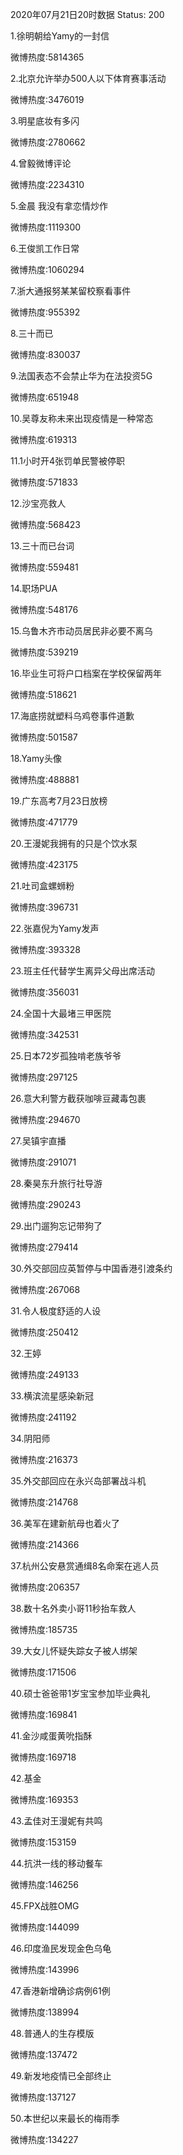 2020年07月21日20时数据
Status: 200

1.徐明朝给Yamy的一封信

微博热度:5814365

2.北京允许举办500人以下体育赛事活动

微博热度:3476019

3.明星底妆有多闪

微博热度:2780662

4.曾毅微博评论

微博热度:2234310

5.金晨 我没有拿恋情炒作

微博热度:1119300

6.王俊凯工作日常

微博热度:1060294

7.浙大通报努某某留校察看事件

微博热度:955392

8.三十而已

微博热度:830037

9.法国表态不会禁止华为在法投资5G

微博热度:651948

10.吴尊友称未来出现疫情是一种常态

微博热度:619313

11.1小时开4张罚单民警被停职

微博热度:571833

12.沙宝亮救人

微博热度:568423

13.三十而已台词

微博热度:559481

14.职场PUA

微博热度:548176

15.乌鲁木齐市动员居民非必要不离乌

微博热度:539219

16.毕业生可将户口档案在学校保留两年

微博热度:518621

17.海底捞就塑料乌鸡卷事件道歉

微博热度:501587

18.Yamy头像

微博热度:488881

19.广东高考7月23日放榜

微博热度:471779

20.王漫妮我拥有的只是个饮水泵

微博热度:423175

21.吐司盒螺蛳粉

微博热度:396731

22.张嘉倪为Yamy发声

微博热度:393328

23.班主任代替学生离异父母出席活动

微博热度:356031

24.全国十大最堵三甲医院

微博热度:342531

25.日本72岁孤独啃老族爷爷

微博热度:297125

26.意大利警方截获咖啡豆藏毒包裹

微博热度:294670

27.吴镇宇直播

微博热度:291071

28.秦昊东升旅行社导游

微博热度:290243

29.出门遛狗忘记带狗了

微博热度:279414

30.外交部回应英暂停与中国香港引渡条约

微博热度:267068

31.令人极度舒适的人设

微博热度:250412

32.王婷

微博热度:249133

33.横滨流星感染新冠

微博热度:241192

34.阴阳师

微博热度:216373

35.外交部回应在永兴岛部署战斗机

微博热度:214768

36.美军在建新航母也着火了

微博热度:214366

37.杭州公安悬赏通缉8名命案在逃人员

微博热度:206357

38.数十名外卖小哥11秒抬车救人

微博热度:185735

39.大女儿怀疑失踪女子被人绑架

微博热度:171506

40.硕士爸爸带1岁宝宝参加毕业典礼

微博热度:169841

41.金沙咸蛋黄吮指酥

微博热度:169718

42.基金

微博热度:169353

43.孟佳对王漫妮有共鸣

微博热度:153159

44.抗洪一线的移动餐车

微博热度:146256

45.FPX战胜OMG

微博热度:144099

46.印度渔民发现金色乌龟

微博热度:143996

47.香港新增确诊病例61例

微博热度:138994

48.普通人的生存模版

微博热度:137472

49.新发地疫情已全部终止

微博热度:137127

50.本世纪以来最长的梅雨季

微博热度:134227

